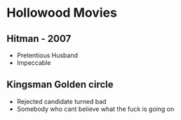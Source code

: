 # Hollowood Movies

## Hitman - 2007

* Pretentious Husband
* Impeccable

## Kingsman Golden circle

* Rejected candidate turned bad
* Somebody who cant believe what the fuck is going on